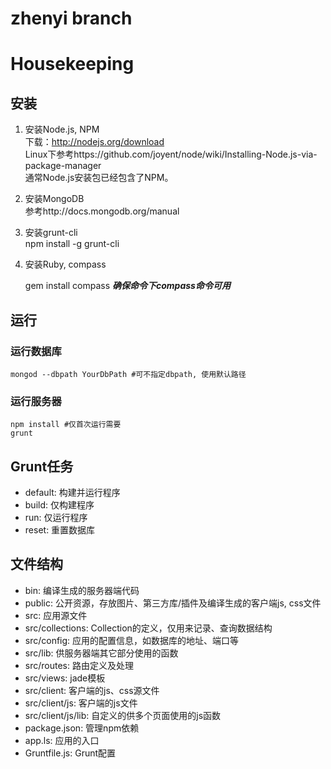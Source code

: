 # zhenyi branch
# Housekeeping

## 安装

1. 安装Node.js, NPM  
   下载：http://nodejs.org/download  
   Linux下参考https://github.com/joyent/node/wiki/Installing-Node.js-via-package-manager  
   通常Node.js安装包已经包含了NPM。
   
2. 安装MongoDB  
   参考http://docs.mongodb.org/manual
   
3. 安装grunt-cli  
   npm install -g grunt-cli

4. 安装Ruby, compass 

   gem install compass 
   ___确保命令下compass命令可用___

## 运行

### 运行数据库

```
mongod --dbpath YourDbPath #可不指定dbpath, 使用默认路径
```

### 运行服务器

```
npm install #仅首次运行需要
grunt
```

## Grunt任务

- default: 构建并运行程序
- build: 仅构建程序
- run: 仅运行程序
- reset: 重置数据库

## 文件结构

- bin: 编译生成的服务器端代码
- public: 公开资源，存放图片、第三方库/插件及编译生成的客户端js, css文件
- src: 应用源文件
- src/collections: Collection的定义，仅用来记录、查询数据结构
- src/config: 应用的配置信息，如数据库的地址、端口等
- src/lib: 供服务器端其它部分使用的函数
- src/routes: 路由定义及处理
- src/views: jade模板
- src/client: 客户端的js、css源文件
- src/client/js: 客户端的js文件
- src/client/js/lib: 自定义的供多个页面使用的js函数
- package.json: 管理npm依赖
- app.ls: 应用的入口
- Gruntfile.js: Grunt配置
